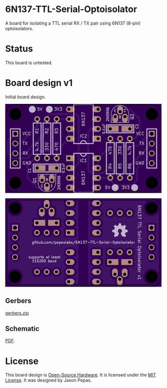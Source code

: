 # 6N137-TTL-Serial-Optoisolator
A board for isolating a TTL serial RX / TX pair using 6N137 (8-pin) optoisolators.

# Status

This board is untested.

# Board design v1

Initial board design.

![](releases/v1/top.png)

![](releases/v1/bottom.png)

## Gerbers

[gerbers.zip](releases/v1/gerbers.zip)

## Schematic

[PDF](releases/v1/6N137-TTL-Serial-Optoisolator%20schematic.pdf).

# License

This board design is [Open-Source Hardware](http://www.oshwa.org/definition/).  It is licensed under the [MIT License](http://opensource.org/licenses/MIT).  It was designed by Jason Pepas.

